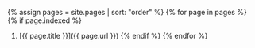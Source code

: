 ---
---

{% assign pages = site.pages | sort: "order" %}
{% for page in pages %}
  {% if page.indexed %}
  1. [{{ page.title }}]({{ page.url }})
  {% endif %}
{% endfor %}
